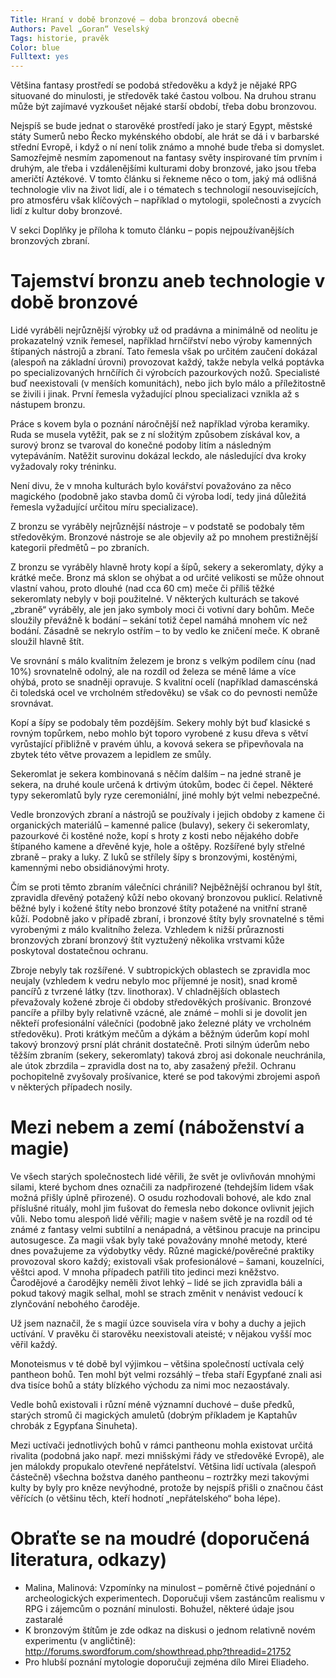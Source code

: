 ```yaml
---
Title: Hraní v době bronzové – doba bronzová obecně
Authors: Pavel „Goran“ Veselský
Tags: historie, pravěk
Color: blue
Fulltext: yes
---
```


Většina fantasy prostředí se podobá středověku a když je nějaké RPG situované do minulosti, je středověk také častou volbou. Na druhou stranu může být zajímavé vyzkoušet nějaké starší období, třeba dobu bronzovou. 

Nejspíš se bude jednat o starověké prostředí jako je starý Egypt, městské státy Sumerů nebo Řecko mykénského období, ale hrát se dá i v barbarské střední Evropě, i když o ní není tolik známo a mnohé bude třeba si domyslet. Samozřejmě nesmím zapomenout na fantasy světy inspirované tím prvním i druhým, ale třeba i vzdálenějšími kulturami doby bronzové, jako jsou třeba američtí Aztékové. V tomto článku si řekneme něco o tom, jaký má odlišná technologie vliv na život lidí, ale i o tématech s technologií nesouvisejících, pro atmosféru však klíčových – například o mytologii, společnosti a zvycích lidí z kultur doby bronzové.

V sekci Doplňky je příloha k tomuto článku – popis nejpoužívanějších bronzových zbraní. 

# Tajemství bronzu aneb technologie v době bronzové

Lidé vyráběli nejrůznější výrobky už od pradávna a minimálně od neolitu je prokazatelný vznik řemesel, například hrnčířství nebo výroby kamenných štípaných nástrojů a zbraní. Tato řemesla však po určitém zaučení dokázal (alespoň na základní úrovni) provozovat každý, takže nebyla velká poptávka po specializovaných hrnčířích či výrobcích pazourkových nožů. Specialisté buď neexistovali (v menších komunitách), nebo jich bylo málo a příležitostně se živili i jinak. První řemesla vyžadující plnou specializaci vznikla až s nástupem bronzu. 

Práce s kovem byla o poznání náročnější než například výroba keramiky. Ruda se musela vytěžit, pak se z ní složitým způsobem získával kov, a surový bronz se tvaroval do konečné podoby litím a následným vytepáváním. Natěžit surovinu dokázal leckdo, ale následující dva kroky vyžadovaly roky tréninku. 

Není divu, že v mnoha kulturách bylo kovářství považováno za něco magického (podobně jako stavba domů či výroba lodí, tedy jiná důležitá řemesla vyžadující určitou míru specializace). 

Z bronzu se vyráběly nejrůznější nástroje – v podstatě se podobaly těm středověkým. Bronzové nástroje se ale objevily až po mnohem prestižnější kategorii předmětů – po zbraních. 

Z bronzu se vyráběly hlavně hroty kopí a šípů, sekery a sekeromlaty, dýky a krátké meče. Bronz má sklon se ohýbat a od určité velikosti se může ohnout vlastní vahou, proto dlouhé (nad cca 60 cm) meče či příliš těžké sekeromlaty nebyly v boji použitelné. V některých kulturách se takové „zbraně“ vyráběly, ale jen jako symboly moci či votivní dary bohům. Meče sloužily převážně k bodání – sekání totiž čepel namáhá mnohem víc než bodání. Zásadně se nekrylo ostřím – to by vedlo ke zničení meče. K obraně sloužil hlavně štít. 

Ve srovnání s málo kvalitním železem je bronz s velkým podílem cínu (nad 10%) srovnatelně odolný, ale na rozdíl od železa se méně láme a více ohýbá, proto se snadněji opravuje. S kvalitní ocelí (například damascénská či toledská ocel ve vrcholném středověku) se však co do pevnosti nemůže srovnávat. 

Kopí a šípy se podobaly těm pozdějším. Sekery mohly být buď klasické s rovným topůrkem, nebo mohlo být toporo vyrobené z kusu dřeva s větví vyrůstající přibližně v pravém úhlu, a kovová sekera se připevňovala na zbytek této větve provazem a lepidlem ze smůly. 

Sekeromlat je sekera kombinovaná s něčím dalším – na jedné straně je sekera, na druhé koule určená k drtivým útokům, bodec či čepel. Některé typy sekeromlatů byly ryze ceremoniální, jiné mohly být velmi nebezpečné. 

Vedle bronzových zbraní a nástrojů se používaly i jejich obdoby z kamene či organických materiálů – kamenné palice (bulavy), sekery či sekeromlaty, pazourkové či kostěné nože, kopí s hroty z kosti nebo nějakého dobře štípaného kamene a dřevěné kyje, hole a oštěpy. Rozšířené byly střelné zbraně – praky a luky. Z luků se střílely šípy s bronzovými, kostěnými, kamennými nebo obsidiánovými hroty. 

Čím se proti těmto zbraním válečníci chránili? Nejběžnější ochranou byl štít, zpravidla dřevěný potažený kůží nebo okovaný bronzovou puklicí. Relativně běžné byly i kožené štíty nebo bronzové štíty potažené na vnitřní straně kůží. Podobně jako v případě zbraní, i bronzové štíty byly srovnatelné s těmi vyrobenými z málo kvalitního železa. Vzhledem k nižší průraznosti bronzových zbraní bronzový štít vyztužený několika vrstvami kůže poskytoval dostatečnou ochranu. 

Zbroje nebyly tak rozšířené. V subtropických oblastech se zpravidla moc neujaly (vzhledem k vedru nebylo moc příjemné je nosit), snad kromě pancířů z tvrzené látky (tzv. linothorax). V chladnějších oblastech převažovaly kožené zbroje či obdoby středověkých prošívanic. Bronzové pancíře a přilby byly relativně vzácné, ale známé – mohli si je dovolit jen někteří profesionální válečníci (podobně jako železné pláty ve vrcholném středověku). Proti krátkým mečům a dýkám a běžným úderům kopí mohl takový bronzový prsní plát chránit dostatečně. Proti silným úderům nebo těžším zbraním (sekery, sekeromlaty) taková zbroj asi dokonale neuchránila, ale útok zbrzdila – zpravidla dost na to, aby zasažený přežil. Ochranu pochopitelně zvyšovaly prošívanice, které se pod takovými zbrojemi aspoň v některých případech nosily. 

# Mezi nebem a zemí (náboženství a magie)

Ve všech starých společnostech lidé věřili, že svět je ovlivňován mnohými silami, které bychom dnes označili za nadpřirozené (tehdejším lidem však možná přišly úplně přirozené). O osudu rozhodovali bohové, ale kdo znal příslušné rituály, mohl jim fušovat do řemesla nebo dokonce ovlivnit jejich vůli. Nebo tomu alespoň lidé věřili; magie v našem světě je na rozdíl od té známé z fantasy velmi subtilní a nenápadná, a většinou pracuje na principu autosugesce. Za magii však byly také považovány mnohé metody, které dnes považujeme za výdobytky vědy. Různé magické/pověrečné praktiky provozoval skoro každý; existovali však profesionálové – šamani, kouzelníci, věštci apod. V mnoha případech patřili tito jedinci mezi kněžstvo. Čarodějové a čarodějky neměli život lehký – lidé se jich zpravidla báli a pokud takový magik selhal, mohl se strach změnit v nenávist vedoucí k zlynčování nebohého čaroděje. 

Už jsem naznačil, že s magií úzce souvisela víra v bohy a duchy a jejich uctívání. V pravěku či starověku neexistovali ateisté; v nějakou vyšší moc věřil každý. 

Monoteismus v té době byl výjimkou – většina společností uctívala celý pantheon bohů. Ten mohl být velmi rozsáhlý – třeba staří Egypťané znali asi dva tisíce bohů a státy blízkého východu za nimi moc nezaostávaly. 

Vedle bohů existovali i různí méně významní duchové – duše předků, starých stromů či magických amuletů (dobrým příkladem je Kaptahův chrobák z Egypťana Sinuheta). 

Mezi uctívači jednotlivých bohů v rámci pantheonu mohla existovat určitá rivalita (podobná jako např. mezi mnišskými řády ve středověké Evropě), ale jen málokdy propukalo otevřené nepřátelství. Většina lidí uctívala (alespoň částečně) všechna božstva daného pantheonu – roztržky mezi takovými kulty by byly pro kněze nevýhodné, protože by nejspíš přišli o značnou část věřících (o většinu těch, kteří hodnotí „nepřátelského“ boha lépe). 

# Obraťte se na moudré (doporučená literatura, odkazy) 

*   Malina, Malinová: Vzpomínky na minulost – poměrně čtivé pojednání o archeologických experimentech. Doporučuji všem zastáncům realismu v RPG i zájemcům o poznání minulosti. Bohužel, některé údaje jsou zastaralé 
*   K bronzovým štítům je zde odkaz na diskusi o jednom relativně novém experimentu (v angličtině): http://forums.swordforum.com/showthread.php?threadid=21752 
*   Pro hlubší poznání mytologie doporučuji zejména dílo Mirei Eliadeho. 